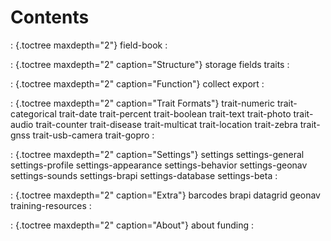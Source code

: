 Contents
========

 : {.toctree maxdepth="2"}
field-book
 : 

 : {.toctree maxdepth="2" caption="Structure"}
storage fields traits
 : 

 : {.toctree maxdepth="2" caption="Function"}
collect export
 : 

 : {.toctree maxdepth="2" caption="Trait Formats"}
trait-numeric trait-categorical trait-date trait-percent trait-boolean
trait-text trait-photo trait-audio trait-counter trait-disease
trait-multicat trait-location trait-zebra trait-gnss trait-usb-camera
trait-gopro
 : 

 : {.toctree maxdepth="2" caption="Settings"}
settings settings-general settings-profile settings-appearance
settings-behavior settings-geonav settings-sounds settings-brapi
settings-database settings-beta
 : 

 : {.toctree maxdepth="2" caption="Extra"}
barcodes brapi datagrid geonav training-resources
 : 

 : {.toctree maxdepth="2" caption="About"}
about funding
 : 
